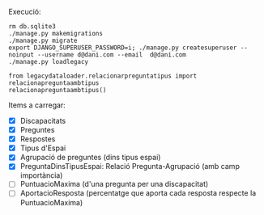 Execució:

```
rm db.sqlite3
./manage.py makemigrations
./manage.py migrate
export DJANGO_SUPERUSER_PASSWORD=i; ./manage.py createsuperuser --noinput --username d@dani.com --email  d@dani.com 
./manage.py loadlegacy
```


```
from legacydataloader.relacionarpreguntatipus import relacionapreguntaambtipus
relacionapreguntaambtipus()
```

Items a carregar:

* [x] Discapacitats
* [x] Preguntes
* [x] Respostes
* [x] Tipus d'Espai
* [x] Agrupació de preguntes (dins tipus espai)
* [x] PreguntaDinsTipusEspai: Relació Pregunta-Agrupació (amb camp importància)
* [ ] PuntuacioMaxima (d'una pregunta per una discapacitat) 
* [ ] AportacioResposta (percentatge que aporta cada resposta respecte la PuntuacioMaxima)